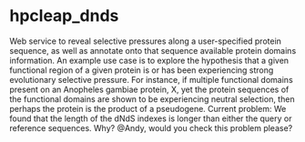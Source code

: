 # hpcleap_dnds
Web service to reveal selective pressures along a user-specified protein sequence, as well as annotate onto that sequence available protein domains information. An example use case is to explore the hypothesis that a given functional region of a given protein is or has been experiencing strong evolutionary selective pressure. For instance, if multiple functional domains present on an Anopheles gambiae protein, X, yet the protein sequences of the functional domains are shown to be experiencing neutral selection, then perhaps the protein is the product of a pseudogene. 
Current problem:
We found that the length of the dNdS indexes is longer than either the query or reference sequences. Why? @Andy, would you check this problem please?
